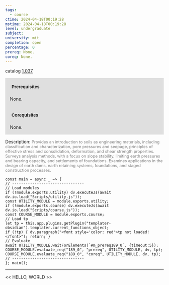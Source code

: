 ```yaml
---
tags:
  - course
ctime: 2024-04-18T00:19:28
mstime: 2024-04-18T00:19:28
level: undergraduate
subject: 
university: mit
completion: open
percentage: 0
prereq: None.
coreq: None.
---
```


catalog [1.037](http://student.mit.edu/catalog/m1a.html#1.037)

<span style="display: block; padding: 15px; background-color: rgb(100, 100, 100, 0.2);"><font id="m_prereq189_0" style="display: block; font-family: Arial, sans-serif; font-weight: bold; padding: 5px">Prerequisites</font><br><span id="prereq189_0">None.</span></span>
<span style="display: block; padding: 15px; background-color: rgb(100, 100, 100, 0.2);"><font id="m_coreq189_0" style="display: block; font-family: Arial, sans-serif; font-weight: bold; padding: 5px">Corequisites</font><br><span id="coreq189_0">None.</span></span>

<font style="">Description:</font>
<font style="color: grey; font-size: 0.8rem;">Provides an introduction to soils as engineering materials, including classification and characterization, pore pressures and seepage, principles of effective stress and consolidation, deformation, and shear strength properties. Surveys analysis methods, with a focus on slope stability, limiting earth pressures and bearing capacity, and settlements of foundations. Examines applications in the design of earth dams, earth retaining systems, foundations, and staged construction processes.</font>

```dataviewjs
const main = async _ => {
// --------------------------------
// Load modules
if (!module.exports.utility) dv.executeJs(await dv.io.load("Scripts/utility.js"));
const UTILITY_MODULE = module.exports.utility;
if (!module.exports.course) dv.executeJs(await dv.io.load("Scripts/course.js"));
const COURSE_MODULE = module.exports.course;
// Load tp
let tp = this.app.plugins.getPlugin("templater-obsidian").templater.current_functions_object;
if (!tp) { dv.paragraph("<font style='color: red'>tp not loaded!</font>"); return; }
// Evaluate
await UTILITY_MODULE.waitForElements(`#m_prereq189_0`, {timeout:5});
COURSE_MODULE.evaluate_req("189_0", "prereq", UTILITY_MODULE, dv, tp);
COURSE_MODULE.evaluate_req("189_0", "coreq", UTILITY_MODULE, dv, tp);
// --------------------------------
}; main();
```

---

<< HELLO, WORLD >>
